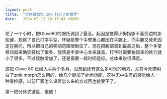 ```yaml
---
layout: post
title:  "分体键盘和 zmk 打开了新世界"
date:   2024-05-12 20:15:43 +0800
---
```


花了一个小时，把Glove80的腕托调到了最高。起因是觉得小拇指够不着旁边的那些键，观察了自己打字手型，怀疑是整个手臂重心都压在手腕上，而手腕又死死固定在腕托，所以把自己的移动范围限制住了。现在把腕部调到最高之后，整个手掌移动起来确实轻松了很多，我猜是手掌中心本来就高，打字时需要抬起来的耗力就小了很多，不过误触增加了，还是需要一段时间适应。总体来说很满意。

这把 Glove 80 已经入手两个多月，没想到还有这么多可玩的地方，尤其今天搞明白了zmk morph怎么用的，给几个键加了shift功能，这种无中生有的感觉给人一种掌控感，以前厂家怎么设置怎么来的方式再也接受不了。

第一把分体式键盘，很值！